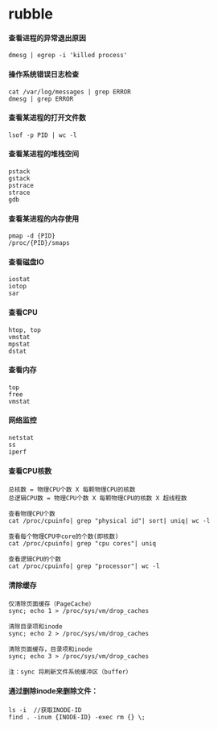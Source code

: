 # rubble


#### 查看进程的异常退出原因
```
dmesg | egrep -i 'killed process'
```
#### 操作系统错误日志检查
```
cat /var/log/messages | grep ERROR
dmesg | grep ERROR
```

#### 查看某进程的打开文件数
```
lsof -p PID | wc -l
```

#### 查看某进程的堆栈空间
```
pstack
gstack
pstrace 
strace
gdb
```

#### 查看某进程的内存使用
```
pmap -d {PID}
/proc/{PID}/smaps
```

#### 查看磁盘IO
```
iostat
iotop
sar
```

#### 查看CPU
```
htop, top
vmstat
mpstat
dstat
```

#### 查看内存
```
top
free
vmstat
```

#### 网络监控
```
netstat
ss
iperf
```

#### 查看CPU核数
```
总核数 = 物理CPU个数 X 每颗物理CPU的核数
总逻辑CPU数 = 物理CPU个数 X 每颗物理CPU的核数 X 超线程数

查看物理CPU个数
cat /proc/cpuinfo| grep "physical id"| sort| uniq| wc -l

查看每个物理CPU中core的个数(即核数)
cat /proc/cpuinfo| grep "cpu cores"| uniq

查看逻辑CPU的个数
cat /proc/cpuinfo| grep "processor"| wc -l
```

#### 清除缓存
```
仅清除页面缓存（PageCache）
sync; echo 1 > /proc/sys/vm/drop_caches       

清除目录项和inode
sync; echo 2 > /proc/sys/vm/drop_caches       

清除页面缓存，目录项和inode
sync; echo 3 > /proc/sys/vm/drop_caches 

注：sync 将刷新文件系统缓冲区（buffer）
```

#### 通过删除inode来删除文件：
```
ls -i  //获取INODE-ID
find . -inum {INODE-ID} -exec rm {} \;
```

